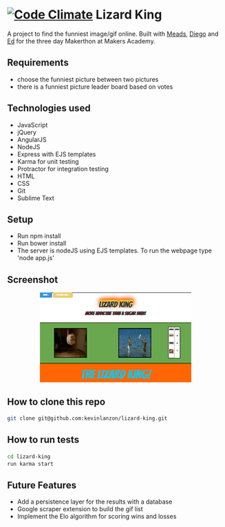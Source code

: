 [![Code Climate](https://codeclimate.com/github/kevinlanzon/lizard-king/badges/gpa.svg)](https://codeclimate.com/github/kevinlanzon/lizard-king)
Lizard King
==========

A project to find the funniest image/gif online. Built with [Meads](https://github.com/meads58), [Diego](https://github.com/jdiegoromero) and [Ed](https://github.com/eddbrown) for the three day Makerthon at Makers Academy.

Requirements
----
-  choose the funniest picture between two pictures
-  there is a funniest picture leader board based on votes

Technologies used
----
- JavaScript
- jQuery
- AngularJS
- NodeJS
- Express with EJS templates
- Karma for unit testing
- Protractor for integration testing
- HTML
- CSS
- Git
- Sublime Text


Setup
-----
- Run npm install
- Run bower install
- The server is nodeJS using EJS templates. To run the webpage type 'node app.js'

Screenshot
---
<div align="center">
        <img width="70%" src="/public/images/homepage.png">
</div>

How to clone this repo
----
```sh
git clone git@github.com:kevinlanzon/lizard-king.git
```

How to run tests
----
```sh
cd lizard-king
run karma start
```
Future Features
-----
- Add a persistence layer for the results with a database
- Google scraper extension to build the gif list
- Implement the Elo algorithm for scoring wins and losses
